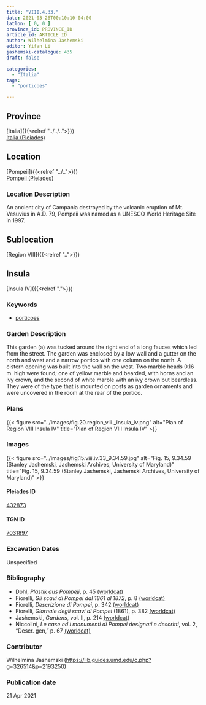 ```yaml
---
title: "VIII.4.33."
date: 2021-03-26T00:10:10-04:00
latlon: [ 0, 0 ]
province_id: PROVINCE_ID
article_id: ARTICLE_ID
author: Wilhelmina Jashemski
editor: Yifan Li
jashemski-catalogue: 435
draft: false

categories:
  - "Italia"
tags:
  - "porticoes"

---
```


## Province
[Italia]({{<relref "../../..">}}) \
[Italia (Pleiades)](https://pleiades.stoa.org/places/1052)

## Location
[Pompeii]({{<relref "../..">}}) \
[Pompeii (Pleiades)](https://pleiades.stoa.org/places/433032)

### Location Description
An ancient city of Campania destroyed by the volcanic eruption of Mt. Vesuvius in A.D. 79, Pompeii was named as a UNESCO World Heritage Site in 1997.

## Sublocation
[Region VIII]({{<relref "..">}})

## Insula
[Insula IV]({{<relref ".">}})

### Keywords
 - [porticoes](http://vocab.getty.edu/page/aat/300004145)

### Garden Description
This garden (a) was tucked around the right end of a long fauces which led from the street. The garden was enclosed by a low wall and a gutter on the north and west and a narrow portico with one column on the north. A cistern opening was built into the wall on the west. Two marble heads 0.16 m. high were found; one of yellow marble and bearded, with horns and an ivy crown, and the second of white marble with an ivy crown but beardless. They were of the type that is mounted on posts as garden ornaments and were uncovered in the room at the rear of the portico.

### Plans
{{< figure src="../images/fig.20.region_viii._insula_iv.png" alt="Plan of Region VIII Insula IV" title="Plan of Region VIII Insula IV" >}}

### Images
{{< figure src="../images/fig.15.viii.iv.33_9.34.59.jpg" alt="Fig. 15, 9.34.59 (Stanley Jashemski, Jashemski Archives, University of Maryland)" title="Fig. 15, 9.34.59 (Stanley Jashemski, Jashemski Archives, University of Maryland)" >}}

#### Pleiades ID
[432873](https://pleiades.stoa.org/places/538911200)

#### TGN ID
[7031897](http://vocab.getty.edu/page/tgn/2053030)

###  Excavation Dates
Unspecified

### Bibliography
* Dohl, *Plastik aus Pompeji*, p. 45 [(worldcat)](http://www.worldcat.org/oclc/52662796)
* Fiorelli, *Gli scavi di Pompei dal 1861 al 1872*, p. 8 [(worldcat)](http://www.worldcat.org/oclc/65043382)
* Fiorelli, *Descrizione di Pompei*, p. 342 [(worldcat)](http://www.worldcat.org/oclc/252039996)
* Fiorelli, *Giornale degli scavi di Pompei* (1861), p. 382 [(worldcat)](http://www.worldcat.org/oclc/962518899)
* Jashemski, *Gardens*, vol. II, p. 214 [(worldcat)](http://www.worldcat.org/oclc/1113367431)
* Niccolini, *Le case ed i monumenti di Pompei designati e descritti*, vol. 2, “Descr. gen,” p. 67 [(worldcat)](http://www.worldcat.org/oclc/906755593)


### Contributor
Wilhelmina Jashemski (https://lib.guides.umd.edu/c.php?g=326514&p=2193250)

### Publication date

21 Apr 2021
